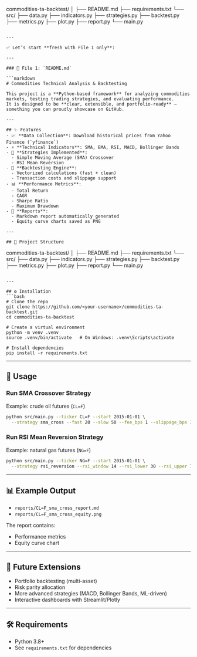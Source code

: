 commodities-ta-backtest/
│
├── README.md
├── requirements.txt
└── src/
    ├── data.py
    ├── indicators.py
    ├── strategies.py
    ├── backtest.py
    ├── metrics.py
    ├── plot.py
    ├── report.py
    └── main.py
```

---

✅ Let’s start **fresh with File 1 only**:

---

### 📄 File 1: `README.md`

```markdown
# Commodities Technical Analysis & Backtesting

This project is a **Python-based framework** for analyzing commodities markets, testing trading strategies, and evaluating performance.  
It is designed to be **clear, extensible, and portfolio-ready** — something you can proudly showcase on GitHub.

---

## ✨ Features
- 📈 **Data Collection**: Download historical prices from Yahoo Finance (`yfinance`)
- ⚡ **Technical Indicators**: SMA, EMA, RSI, MACD, Bollinger Bands
- 🧠 **Strategies Implemented**:
  - Simple Moving Average (SMA) Crossover
  - RSI Mean Reversion
- 🔄 **Backtesting Engine**:
  - Vectorized calculations (fast + clean)
  - Transaction costs and slippage support
- 📊 **Performance Metrics**:
  - Total Return
  - CAGR
  - Sharpe Ratio
  - Maximum Drawdown
- 📑 **Reports**:
  - Markdown report automatically generated
  - Equity curve charts saved as PNG

---

## 📂 Project Structure
```

commodities-ta-backtest/
│
├── README.md
├── requirements.txt
└── src/
├── data.py
├── indicators.py
├── strategies.py
├── backtest.py
├── metrics.py
├── plot.py
├── report.py
└── main.py

````

---

## ⚙️ Installation
```bash
# Clone the repo
git clone https://github.com/<your-username>/commodities-ta-backtest.git
cd commodities-ta-backtest

# Create a virtual environment
python -m venv .venv
source .venv/bin/activate   # On Windows: .venv\Scripts\activate

# Install dependencies
pip install -r requirements.txt
````

---

## 🚀 Usage

### Run SMA Crossover Strategy

Example: crude oil futures (`CL=F`)

```bash
python src/main.py --ticker CL=F --start 2015-01-01 \
  --strategy sma_cross --fast 20 --slow 50 --fee_bps 1 --slippage_bps 1
```

### Run RSI Mean Reversion Strategy

Example: natural gas futures (`NG=F`)

```bash
python src/main.py --ticker NG=F --start 2015-01-01 \
  --strategy rsi_reversion --rsi_window 14 --rsi_lower 30 --rsi_upper 70
```

---

## 📊 Example Output

* `reports/CL=F_sma_cross_report.md`
* `reports/CL=F_sma_cross_equity.png`

The report contains:

* Performance metrics
* Equity curve chart

---

## 🔮 Future Extensions

* Portfolio backtesting (multi-asset)
* Risk parity allocation
* More advanced strategies (MACD, Bollinger Bands, ML-driven)
* Interactive dashboards with Streamlit/Plotly

---

## 🛠️ Requirements

* Python 3.8+
* See `requirements.txt` for dependencies



